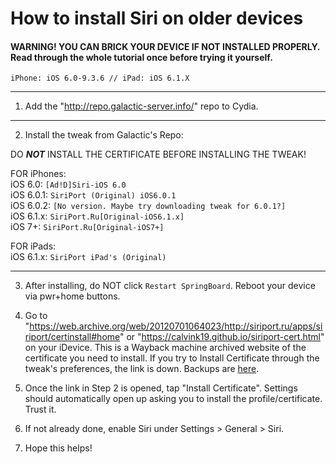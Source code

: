 # How to install Siri on older devices
#### WARNING! YOU CAN BRICK YOUR DEVICE IF NOT INSTALLED PROPERLY. Read through the whole tutorial once before trying it yourself.
`iPhone: iOS 6.0-9.3.6 // iPad: iOS 6.1.X`  

***

1. Add the "http://repo.galactic-server.info/" repo to Cydia.  
   
***

2. Install the tweak from Galactic's Repo:

DO ***NOT*** INSTALL THE CERTIFICATE BEFORE INSTALLING THE TWEAK!

FOR iPhones:  
iOS 6.0: `[Ad!D]Siri-iOS 6.0`  
iOS 6.0.1: `SiriPort (Original) iOS6.0.1`  
iOS 6.0.2: `[No version. Maybe try downloading tweak for 6.0.1?]`  
iOS 6.1.x: `SiriPort.Ru[Original-iOS6.1.x]`  
iOS 7+: `SiriPort.Ru[Original-iOS7+]`

FOR iPads:  
iOS 6.1.x: `SiriPort iPad's (Original)`

***

3. After installing, do NOT click `Restart SpringBoard`. Reboot your device via pwr+home buttons.

4. Go to "https://web.archive.org/web/20120701064023/http://siriport.ru/apps/siriport/certinstall#home" or "https://calvink19.github.io/siriport-cert.html" on your iDevice. This is a Wayback machine archived website of the certificate you need to install. If you try to Install Certificate through the tweak's preferences, the link is down. Backups are [here](https://github.com/calvink19/siriport.ru-backup/releases/tag/1.0).

5. Once the link in Step 2 is opened, tap "Install Certificate". Settings should automatically open up asking you to install the profile/certificate. Trust it.

6. If not already done, enable Siri under Settings > General > Siri.

10. Hope this helps!
